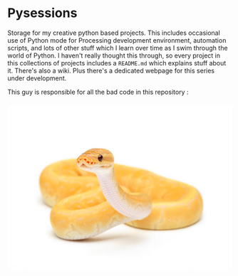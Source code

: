 # Pysessions
Storage for my creative python based projects. This includes occasional use of Python mode for Processing development environment, automation scripts, and lots of other stuff which I learn over time as I swim through the world of Python. I haven't really thought this through, so every project in this collections of projects includes a `README.md` which explains stuff about it. There's also a wiki. Plus there's a dedicated webpage for this series under development. 

This guy is responsible for all the bad code in this repository : 

![Cute Python](https://github.com/a-y-u-s-h/screenshots/blob/gh-pages/pysessions/logo.jpg)
